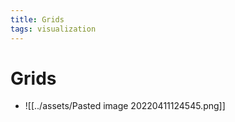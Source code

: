 ```yaml
---
title: Grids
tags: visualization
---
```


# Grids
- ![[../assets/Pasted image 20220411124545.png]]




































